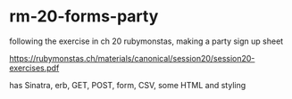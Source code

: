# rm-20-forms-party
following the exercise in ch 20 rubymonstas, making a party sign up sheet


https://rubymonstas.ch/materials/canonical/session20/session20-exercises.pdf

has Sinatra, erb, GET, POST, form, CSV, some HTML and styling
